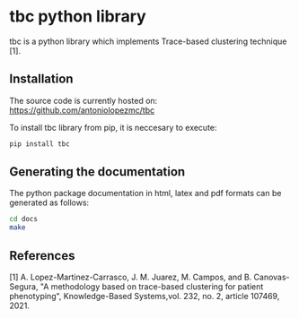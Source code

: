# tbc python library

tbc is a python library which implements Trace-based clustering technique [1].

## Installation

The source code is currently hosted on: https://github.com/antoniolopezmc/tbc

To install tbc library from pip, it is neccesary to execute:

```sh
pip install tbc
```

## Generating the documentation

The python package documentation in html, latex and pdf formats can be generated as follows:

```sh
cd docs
make
```

## References

[1] A. Lopez-Martinez-Carrasco, J. M. Juarez, M. Campos, and B. Canovas-Segura, "A methodology based on trace-based clustering for patient phenotyping", Knowledge-Based Systems,vol. 232, no. 2, article 107469, 2021.
